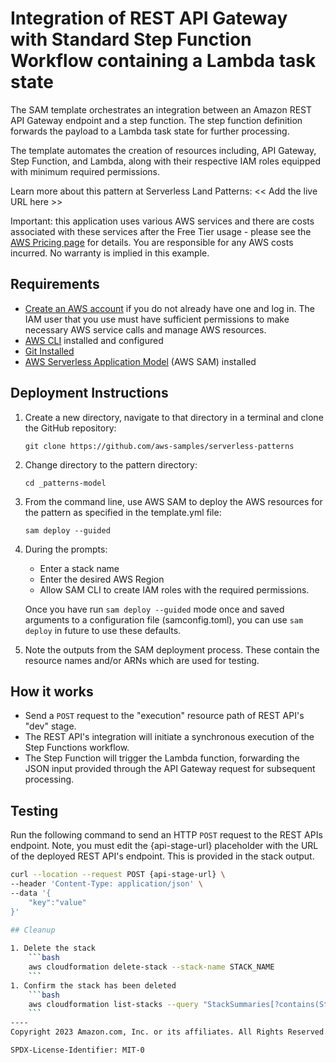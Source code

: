 # Integration of REST API Gateway with Standard Step Function Workflow containing a Lambda task state

The SAM template orchestrates an integration between an Amazon REST API Gateway endpoint and a step function. The step function definition forwards the payload to a Lambda task state for further processing. 

The template automates the creation of resources including, API Gateway, Step Function, and Lambda, along with their respective IAM roles equipped with minimum required permissions.

Learn more about this pattern at Serverless Land Patterns: << Add the live URL here >>

Important: this application uses various AWS services and there are costs associated with these services after the Free Tier usage - please see the [AWS Pricing page](https://aws.amazon.com/pricing/) for details. You are responsible for any AWS costs incurred. No warranty is implied in this example.

## Requirements

* [Create an AWS account](https://portal.aws.amazon.com/gp/aws/developer/registration/index.html) if you do not already have one and log in. The IAM user that you use must have sufficient permissions to make necessary AWS service calls and manage AWS resources.
* [AWS CLI](https://docs.aws.amazon.com/cli/latest/userguide/install-cliv2.html) installed and configured
* [Git Installed](https://git-scm.com/book/en/v2/Getting-Started-Installing-Git)
* [AWS Serverless Application Model](https://docs.aws.amazon.com/serverless-application-model/latest/developerguide/serverless-sam-cli-install.html) (AWS SAM) installed

## Deployment Instructions

1. Create a new directory, navigate to that directory in a terminal and clone the GitHub repository:
    ``` 
    git clone https://github.com/aws-samples/serverless-patterns
    ```
1. Change directory to the pattern directory:
    ```
    cd _patterns-model
    ```
1. From the command line, use AWS SAM to deploy the AWS resources for the pattern as specified in the template.yml file:
    ```
    sam deploy --guided
    ```
1. During the prompts:
    * Enter a stack name
    * Enter the desired AWS Region
    * Allow SAM CLI to create IAM roles with the required permissions.

    Once you have run `sam deploy --guided` mode once and saved arguments to a configuration file (samconfig.toml), you can use `sam deploy` in future to use these defaults.

1. Note the outputs from the SAM deployment process. These contain the resource names and/or ARNs which are used for testing.

## How it works

* Send a `POST` request to the "execution" resource path of REST API's "dev" stage.
* The REST API's integration will initiate a synchronous execution of the Step Functions workflow.
* The Step Function will trigger the Lambda function, forwarding the JSON input provided through the API Gateway request for subsequent processing.

## Testing

Run the following command to send an HTTP `POST` request to the REST APIs endpoint. Note, you must edit the {api-stage-url} placeholder with the URL of the deployed REST API's endpoint. This is provided in the stack output.

```bash
curl --location --request POST {api-stage-url} \
--header 'Content-Type: application/json' \  
--data '{                    
    "key":"value"
}'

## Cleanup
 
1. Delete the stack
    ```bash
    aws cloudformation delete-stack --stack-name STACK_NAME
    ```
1. Confirm the stack has been deleted
    ```bash
    aws cloudformation list-stacks --query "StackSummaries[?contains(StackName,'STACK_NAME')].StackStatus"
    ```
----
Copyright 2023 Amazon.com, Inc. or its affiliates. All Rights Reserved.

SPDX-License-Identifier: MIT-0